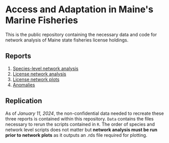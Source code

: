 # Access and Adaptation in Maine's Marine Fisheries

This is the public repository containing the necessary data and code for network analysis of Maine state fisheries license holdings.

## Reports

1.  [Species-level network analysis](https://carlylovas.github.io/mesg-permits/R/species_networks.html)
2.  [License network analysis](https://carlylovas.github.io/mesg-permits/R/license_networks.html)
3.  [License network plots](https://carlylovas.github.io/mesg-permits/R/license_network_plots.html)
4.  [Anomalies](https://carlylovas.github.io/mesg-permits/R/anomalies.html)

## Replication

As of *January 11, 2024*, the non-confidential data needed to recreate these three reports is contained within this repository. `Data` contains the files necessary to rerun the scripts contained in `R`. The order of species and network level scripts does not matter but **network analysis must be run prior to network plots** as it outputs an .rds file required for plotting.
